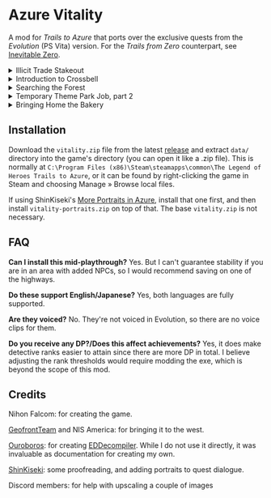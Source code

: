 # Azure Vitality

A mod for *Trails to Azure* that ports over the exclusive quests from the *Evolution* (PS Vita) version.
For the *Trails from Zero* counterpart, see [Inevitable Zero](https://github.com/Kyuuhachi/Inevitable-Zero).

<details><summary>Illicit Trade Stakeout</summary>

Talk to Grace outside the IBC in chapter 2, day 2.

</details>
<details><summary>Introduction to Crossbell</summary>

Talk to the guardsman outside the SSS in chapter 2, day 3.

**NOTE**: missable if you visit the graveyard.

</details>
<details><summary>Searching the Forest</summary>

Talk to Commander Sonya in Bellguard Gate after finishing *Runaway Vehicle
Pursuit* in chapter 3.

</details>
<details><summary>Temporary Theme Park Job, part 2</summary>

From the computer at start of chapter 4.

</details>
<details><summary>Bringing Home the Bakery</summary>

From the computer at start of chapter 4.

</details>

## Installation
Download the `vitality.zip` file from the latest [release](https://github.com/Kyuuhachi/Azure-Vitality/releases)
and extract `data/` directory into the game's directory (you can open it like a .zip file).
This is normally at
`C:\Program Files (x86)\Steam\steamapps\common\The Legend of Heroes Trails to Azure`,
or it can be found by right-clicking the game in Steam and choosing Manage » Browse local files.

If using ShinKiseki's [More Portraits in Azure](https://github.com/shinkiseki/MorePortraitsInAzure),
install that one first, and then install `vitality-portraits.zip` on top of
that. The base `vitality.zip` is not necessary.

## FAQ

**Can I install this mid-playthrough?** Yes. But I can't guarantee stability if
you are in an area with added NPCs, so I would recommend saving on one of the
highways.

**Do these support English/Japanese?** Yes, both languages are fully supported.

**Are they voiced?** No. They're not voiced in Evolution, so there are no voice
clips for them.

**Do you receive any DP?/Does this affect achievements?** Yes, it does make
detective ranks easier to attain since there are more DP in total. I believe
adjusting the rank thresholds would require modding the exe, which is beyond
the scope of this mod.

## Credits
Nihon Falcom: for creating the game.

[GeofrontTeam](https://github.com/GeofrontTeam) and NIS America: for bringing it to the west.

[Ouroboros](https://github.com/Ouroboros): for creating [EDDecompiler](https://github.com/Ouroboros/EDDecompiler). While I do not use it directly, it was invaluable as documentation for creating my own.

[ShinKiseki](https://github.com/ShinKiseki): some proofreading, and adding portraits to quest dialogue.

Discord members: for help with upscaling a couple of images
